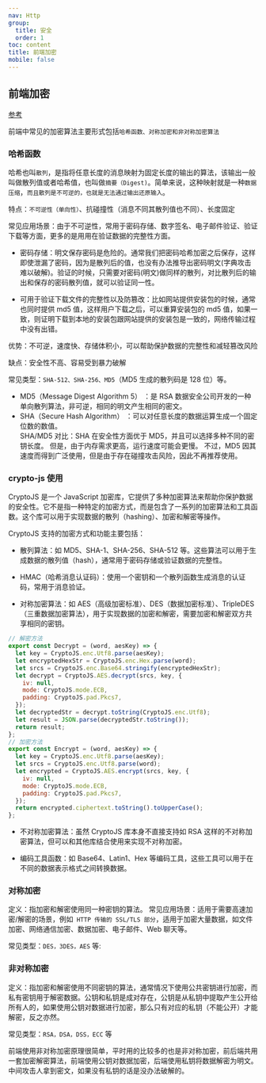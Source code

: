 ```yaml
---
nav: Http
group:
  title: 安全
  order: 1
toc: content
title: 前端加密
mobile: false
---
```


## 前端加密

<a target="_blank" href="https://juejin.cn/post/7280057907055919144">参考</a>

前端中常见的加密算法主要形式包括`哈希函数、对称加密和非对称加密算法`

### 哈希函数

哈希也叫`散列`，是指将任意长度的消息映射为固定长度的输出的算法，该输出一般叫做散列值或者哈希值，也叫做`摘要（Digest)`。简单来说，这种映射就是一种`数据压缩`，`而且散列是不可逆的，也就是无法通过输出还原输入`。

特点：`不可逆性（单向性）`、抗碰撞性（消息不同其散列值也不同）、长度固定

常见应用场景：由于不可逆性，常用于密码存储、数字签名、电子邮件验证、验证下载等方面，更多的是用用在验证数据的完整性方面。

- 密码存储：明文保存密码是危险的。通常我们把密码哈希加密之后保存，这样即使泄漏了密码，因为是散列后的值，也没有办法推导出密码明文(字典攻击难以破解)。验证的时候，只需要对密码(明文)做同样的散列，对比散列后的输出和保存的密码散列值，就可以验证同一性。

- 可用于验证下载文件的完整性以及防篡改：比如网站提供安装包的时候，通常也同时提供 md5 值，这样用户下载之后，可以重算安装包的 md5 值，如果一致，则证明下载到本地的安装包跟网站提供的安装包是一致的，网络传输过程中没有出错。

优势：不可逆，速度快、存储体积小，可以帮助保护数据的完整性和减轻篡改风险

缺点：安全性不高、容易受到暴力破解

常见类型：`SHA-512、SHA-256、MD5`（MD5 生成的散列码是 128 位）等。

- MD5（Message Digest Algorithm 5） ：是 RSA 数据安全公司开发的一种单向散列算法，非可逆，相同的明文产生相同的密文。
- SHA（Secure Hash Algorithm） ：可以对任意长度的数据运算生成一个固定位数的数值。  
  SHA/MD5 对比：SHA 在安全性方面优于 MD5，并且可以选择多种不同的密钥长度。 但是，由于内存需求更高，运行速度可能会更慢。 不过，MD5 因其速度而得到广泛使用，但是由于存在碰撞攻击风险，因此不再推荐使用。

### crypto-js 使用

CryptoJS 是一个 JavaScript 加密库，它提供了多种加密算法来帮助你保护数据的安全性。它不是指一种特定的加密方式，而是包含了一系列的加密算法和工具函数。这个库可以用于实现数据的散列（hashing）、加密和解密等操作。

CryptoJS 支持的加密方式和功能主要包括：

- 散列算法：如 MD5、SHA-1、SHA-256、SHA-512 等。这些算法可以用于生成数据的散列值（hash），通常用于密码存储或验证数据的完整性。

- HMAC（哈希消息认证码）：使用一个密钥和一个散列函数生成消息的认证码，常用于消息验证。

- 对称加密算法：如 AES（高级加密标准）、DES（数据加密标准）、TripleDES（三重数据加密算法），用于实现数据的加密和解密，需要加密和解密双方共享相同的密钥。

```js
// 解密方法
export const Decrypt = (word, aesKey) => {
  let key = CryptoJS.enc.Utf8.parse(aesKey);
  let encryptedHexStr = CryptoJS.enc.Hex.parse(word);
  let srcs = CryptoJS.enc.Base64.stringify(encryptedHexStr);
  let decrypt = CryptoJS.AES.decrypt(srcs, key, {
    iv: null,
    mode: CryptoJS.mode.ECB,
    padding: CryptoJS.pad.Pkcs7,
  });
  let decryptedStr = decrypt.toString(CryptoJS.enc.Utf8);
  let result = JSON.parse(decryptedStr.toString());
  return result;
};
// 加密方法
export const Encrypt = (word, aesKey) => {
  let key = CryptoJS.enc.Utf8.parse(aesKey);
  let srcs = CryptoJS.enc.Utf8.parse(word);
  let encrypted = CryptoJS.AES.encrypt(srcs, key, {
    iv: null,
    mode: CryptoJS.mode.ECB,
    padding: CryptoJS.pad.Pkcs7,
  });
  return encrypted.ciphertext.toString().toUpperCase();
};
```

- 不对称加密算法：虽然 CryptoJS 库本身不直接支持如 RSA 这样的不对称加密算法，但可以和其他库结合使用来实现不对称加密。

- 编码工具函数：如 Base64、Latin1、Hex 等编码工具，这些工具可以用于在不同的数据表示格式之间转换数据。

### 对称加密

定义：指加密和解密使用同一种密钥的算法。
常见应用场景：适用于需要高速加密/解密的场景，例如` HTTP 传输的 SSL/TLS 部分`，适用于加密大量数据，如文件加密、网络通信加密、数据加密、电子邮件、Web 聊天等。

常见类型：`DES，3DES，AES` 等:

### 非对称加密

定义：指加密和解密使用不同密钥的算法，通常情况下使用公共密钥进行加密，而私有密钥用于解密数据。公钥和私钥是成对存在，公钥是从私钥中提取产生公开给所有人的，如果使用公钥对数据进行加密，那么只有对应的私钥（不能公开）才能解密，反之亦然。

常见类型：`RSA，DSA，DSS，ECC` 等

前端使用非对称加密原理很简单，平时用的比较多的也是非对称加密，前后端共用一套加密解密算法，前端使用公钥对数据加密，后端使用私钥将数据解密为明文。中间攻击人拿到密文，如果没有私钥的话是没办法破解的。
